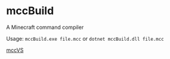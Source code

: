 # mccBuild
A Minecraft command compiler

Usage: `mccBuild.exe file.mcc` or `dotnet mccBuild.dll file.mcc`

[mccVS](https://github.com/minekrexx/mccVS)
